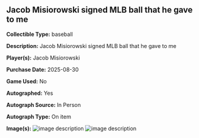 ## Jacob Misiorowski signed MLB ball that he gave to me

**Collectible Type:** baseball

**Description:** Jacob Misiorowski signed MLB ball that he gave to me

**Player(s):** Jacob Misiorowski

**Purchase Date:** 2025-08-30

**Game Used:** No

**Autographed:** Yes

**Autograph Source:** In Person

**Autograph Type:** On item

**Image(s):** 
![image description](/public/images/collectibles/jacob-misiorowski-signed-mlb-ball-signature.jpg)
![image description](/public/images/collectibles/jacob-misiorowski-signed-mlb-ball-label.jpg)

